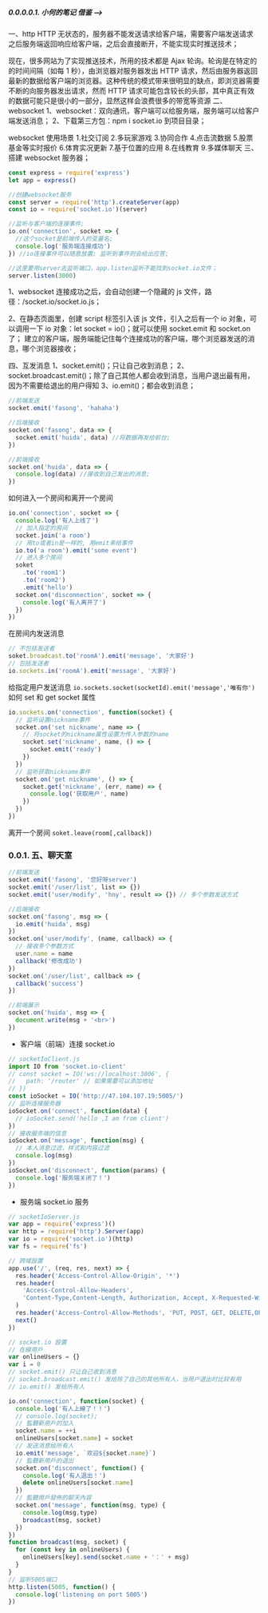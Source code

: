 ##### 0.0.0.0.1. 小何的笔记 借鉴 -->

一、http
HTTP 无状态的，服务器不能发送请求给客户端，需要客户端发送请求之后服务端返回响应给客户端，之后会直接断开，不能实现实时推送技术；

现在，很多网站为了实现推送技术，所用的技术都是 Ajax 轮询。轮询是在特定的的时间间隔（如每 1 秒），由浏览器对服务器发出 HTTP 请求，然后由服务器返回最新的数据给客户端的浏览器。这种传统的模式带来很明显的缺点，即浏览器需要不断的向服务器发出请求，然而 HTTP 请求可能包含较长的头部，其中真正有效的数据可能只是很小的一部分，显然这样会浪费很多的带宽等资源
二、websocket
1、websocket：双向通讯，客户端可以给服务端，服务端可以给客户端发送消息；
2、下载第三方包：npm i socket.io 到项目目录；

websocket 使用场景 1.社交订阅 2.多玩家游戏 3.协同合作 4.点击流数据 5.股票基金等实时报价 6.体育实况更新 7.基于位置的应用 8.在线教育 9.多媒体聊天
三、搭建 websocket 服务器；

```js
const express = require('express')
let app = express()

//创建websocket服务
const server = require('http').createServer(app)
const io = require('socket.io')(server)

//监听与客户端的连接事件;
io.on('connection', socket => {
  //这个socket是前端传入的变量名;
  console.log('服务端连接成功')
}) //io连接事件可以随意放置; 监听到事件则会给出应答;

//这里要用server去监听端口，app.listen监听不能找到socket.io文件；
server.listen(3000)
```

1、websocket 连接成功之后，会自动创建一个隐藏的 js 文件，路径：/socket.io/socket.io.js；

2、在静态页面里，创建 script 标签引入该 js 文件，引入之后有一个 io 对象，可以调用一下 io 对象：let socket = io()；就可以使用 socket.emit 和 socket.on 了；
建立的客户端，服务端能记住每个连接成功的客户端，哪个浏览器发送的消息，哪个浏览器接收；

四、互发消息
1、socket.emit()；只让自己收到消息；
2、socket.broadcast.emit()；除了自己其他人都会收到消息，当用户退出最有用，因为不需要给退出的用户得知
3、io.emit()；都会收到消息；

```js
//前端发送
socket.emit('fasong', 'hahaha')

//后端接收
socket.on('fasong', data => {
  socket.emit('huida', data) //将数据再发给前台;
})

//前端接收
socket.on('huida', data => {
  console.log(data) //接收到自己发出的消息;
})
```

如何进入一个房间和离开一个房间

```js
io.on('connection', socket => {
  console.log('有人上线了')
  // 加入指定的房间
  socket.join('a room')
  // 用to或者in是一样的, 用emit来给事件
  io.to('a room').emit('some event')
  // 进入多个房间
  soket
    .to('room1')
    .to('room2')
    .emit('hello')
  socket.on('disconnection', socket => {
    console.log('有人离开了')
  })
})
```

在房间内发送消息

```js
// 不包括发送者
soket.broadcast.to('roomA').emit('message', '大家好')
// 包括发送者
io.sockets.in('roomA').emit('message', '大家好')
```

给指定用户发送消息
`io.sockets.socket(socketId).emit('message','唯有你')`
如何 set 和 get socket 属性

```js
io.sockets.on('connection', function(socket) {
  // 监听设置nickname事件
  socket.on('set nickname', name => {
    // 将socket的nickname属性设置为传入参数的name
    socket.set('nickname', name, () => {
      socket.emit('ready')
    })
  })
  // 监听获取nickname事件
  socket.on('get nickname', () => {
    socket.get('nickname', (err, name) => {
      console.log('获取用户', name)
    })
  })
})
```

离开一个房间
`soket.leave(room[,callback])`

### 0.0.1. 五、聊天室

```js
//前端发送
socket.emit('fasong', '您好呀server')
socket.emit('/user/list', list => {})
socket.emit('user/modify', 'hny', result => {}) // 多个参数发送方式

//后端接收
socket.on('fasong', msg => {
  io.emit('huida', msg)
})
socket.on('user/modify', (name, callback) => {
  // 接收多个参数方式
  user.name = name
  callback('修改成功')
})
socket.on('/user/list', callback => {
  callback('success')
})

//前端展示
socket.on('huida', msg => {
  document.write(msg + '<br>')
})
```

- 客户端（前端）连接 socket.io

```js
// socketIoClient.js
import IO from 'socket.io-client'
// const socket = IO('ws://localhost:3006', {
//   path: '/router' // 如果需要可以添加地址
// })
const ioSocket = IO('http://47.104.107.19:5005/')
// 监听连接服务器
ioSocket.on('connect', function(data) {
  // ioSocket.send('hello ,I am from client')
})
// 接收服务端的信息
ioSocket.on('message', function(msg) {
  // 本人消息过滤，样式和内容过滤
  console.log(msg)
})
ioSocket.on('disconnect', function(params) {
  console.log('服务端关闭了！')
})
```

- 服务端 socket.io 服务

```js
// socketIoServer.js
var app = require('express')()
var http = require('http').Server(app)
var io = require('socket.io')(http)
var fs = require('fs')

// 跨域設置
app.use('/', (req, res, next) => {
  res.header('Access-Control-Allow-Origin', '*')
  res.header(
    'Access-Control-Allow-Headers',
    'Content-Type,Content-Length, Authorization, Accept, X-Requested-With , yourHeaderFeild'
  )
  res.header('Access-Control-Allow-Methods', 'PUT, POST, GET, DELETE,OPTIONS')
  next()
})

// socket.io 設置
// 在線用戶
var onlineUsers = {}
var i = 0
// socket.emit() 只让自己收到消息
// socket.broadcast.emit() 发给除了自己的其他所有人，当用户退出时比较有用
// io.emit() 发给所有人

io.on('connection', function(socket) {
  console.log('有人上線了！！')
  // console.log(socket);
  // 監聽新用戶的加入
  socket.name = ++i
  onlineUsers[socket.name] = socket
  // 发送消息给所有人
  io.emit('message', `欢迎${socket.name}`)
  // 監聽新用戶的退出
  socket.on('disconnect', function() {
    console.log('有人退出！')
    delete onlineUsers[socket.name]
  })
  // 監聽用戶發佈的聊天內容
  socket.on('message', function(msg, type) {
    console.log(msg,type)
    broadcast(msg, socket)
  })
})
function broadcast(msg, socket) {
  for (const key in onlineUsers) {
    onlineUsers[key].send(socket.name + '：' + msg)
  }
}
// 监听5005端口
http.listen(5005, function() {
  console.log('listening on port 5005')
})
```
